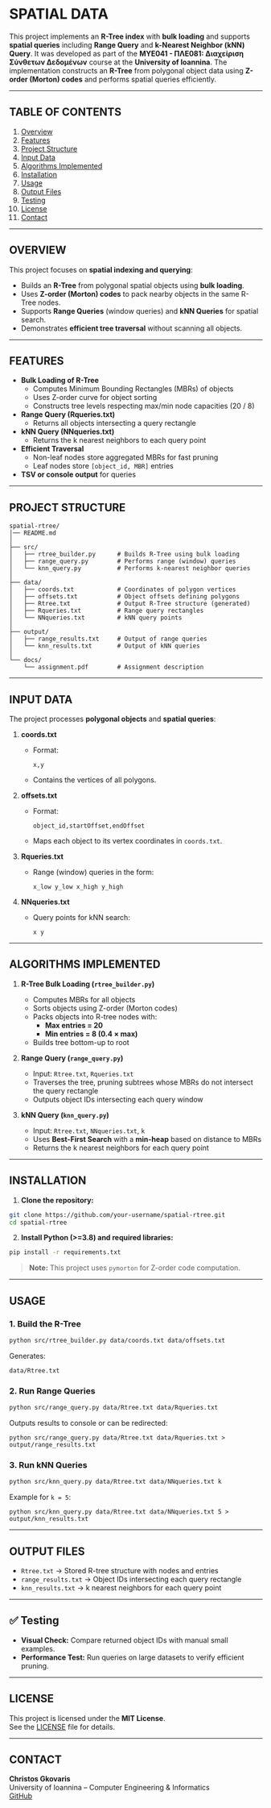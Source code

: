 # SPATIAL DATA

This project implements an **R-Tree index** with **bulk loading** and supports **spatial queries** including **Range Query** and **k-Nearest Neighbor (kNN) Query**. It was developed as part of the **MΥΕ041 - ΠΛΕ081: Διαχείριση Σύνθετων Δεδομένων** course at the **University of Ioannina**. The implementation constructs an **R-Tree** from polygonal object data using **Z-order (Morton) codes** and performs spatial queries efficiently.

---

## TABLE OF CONTENTS
1. [Overview](#overview)
2. [Features](#features)
3. [Project Structure](#project-structure)
4. [Input Data](#input-data)
5. [Algorithms Implemented](#algorithms-implemented)
6. [Installation](#installation)
7. [Usage](#usage)
8. [Output Files](#output-files)
9. [Testing](#testing)
10. [License](#license)
11. [Contact](#contact)

---

## OVERVIEW

This project focuses on **spatial indexing and querying**:

- Builds an **R-Tree** from polygonal spatial objects using **bulk loading**.
- Uses **Z-order (Morton) codes** to pack nearby objects in the same R-Tree nodes.
- Supports **Range Queries** (window queries) and **kNN Queries** for spatial search.
- Demonstrates **efficient tree traversal** without scanning all objects.

---

## FEATURES

- **Bulk Loading of R-Tree**
  - Computes Minimum Bounding Rectangles (MBRs) of objects
  - Uses Z-order curve for object sorting
  - Constructs tree levels respecting max/min node capacities (20 / 8)
- **Range Query (Rqueries.txt)**
  - Returns all objects intersecting a query rectangle
- **kNN Query (NNqueries.txt)**
  - Returns the k nearest neighbors to each query point
- **Efficient Traversal**
  - Non-leaf nodes store aggregated MBRs for fast pruning
  - Leaf nodes store `[object_id, MBR]` entries
- **TSV or console output** for queries

---

## PROJECT STRUCTURE

```
spatial-rtree/
│── README.md
│
├── src/
│   ├── rtree_builder.py      # Builds R-Tree using bulk loading
│   ├── range_query.py        # Performs range (window) queries
│   └── knn_query.py          # Performs k-nearest neighbor queries
│
├── data/
│   ├── coords.txt            # Coordinates of polygon vertices
│   ├── offsets.txt           # Object offsets defining polygons
│   ├── Rtree.txt             # Output R-Tree structure (generated)
│   ├── Rqueries.txt          # Range query rectangles
│   └── NNqueries.txt         # kNN query points
│
├── output/
│   ├── range_results.txt     # Output of range queries
│   └── knn_results.txt       # Output of kNN queries
│
└── docs/
    └── assignment.pdf        # Assignment description
```

---

## INPUT DATA

The project processes **polygonal objects** and **spatial queries**:

1. **coords.txt**
   - Format:  
     ```
     x,y
     ```
   - Contains the vertices of all polygons.

2. **offsets.txt**
   - Format:  
     ```
     object_id,startOffset,endOffset
     ```
   - Maps each object to its vertex coordinates in `coords.txt`.

3. **Rqueries.txt**
   - Range (window) queries in the form:  
     ```
     x_low y_low x_high y_high
     ```

4. **NNqueries.txt**
   - Query points for kNN search:  
     ```
     x y
     ```

---

## ALGORITHMS IMPLEMENTED

1. **R-Tree Bulk Loading (`rtree_builder.py`)**
   - Computes MBRs for all objects
   - Sorts objects using Z-order (Morton codes)
   - Packs objects into R-tree nodes with:
     - **Max entries = 20**
     - **Min entries = 8 (0.4 × max)**
   - Builds tree bottom-up to root

2. **Range Query (`range_query.py`)**
   - Input: `Rtree.txt`, `Rqueries.txt`
   - Traverses the tree, pruning subtrees whose MBRs do not intersect the query rectangle
   - Outputs object IDs intersecting each query window

3. **kNN Query (`knn_query.py`)**
   - Input: `Rtree.txt`, `NNqueries.txt`, `k`
   - Uses **Best-First Search** with a **min-heap** based on distance to MBRs
   - Returns the k nearest neighbors for each query point

---

## INSTALLATION

1. **Clone the repository:**
```bash
git clone https://github.com/your-username/spatial-rtree.git
cd spatial-rtree
```

2. **Install Python (>=3.8) and required libraries:**
```bash
pip install -r requirements.txt
```

> **Note:** This project uses `pymorton` for Z-order code computation.

---

## USAGE

### **1. Build the R-Tree**
```bash
python src/rtree_builder.py data/coords.txt data/offsets.txt
```
Generates:
```
data/Rtree.txt
```

### **2. Run Range Queries**
```bash
python src/range_query.py data/Rtree.txt data/Rqueries.txt
```
Outputs results to console or can be redirected:
```
python src/range_query.py data/Rtree.txt data/Rqueries.txt > output/range_results.txt
```

### **3. Run kNN Queries**
```bash
python src/knn_query.py data/Rtree.txt data/NNqueries.txt k
```
Example for `k = 5`:
```
python src/knn_query.py data/Rtree.txt data/NNqueries.txt 5 > output/knn_results.txt
```

---

## OUTPUT FILES

- `Rtree.txt` → Stored R-tree structure with nodes and entries
- `range_results.txt` → Object IDs intersecting each query rectangle
- `knn_results.txt` → k nearest neighbors for each query point

---

## ✅ Testing

- **Visual Check:** Compare returned object IDs with manual small examples.
- **Performance Test:** Run queries on large datasets to verify efficient pruning.

---

## LICENSE

This project is licensed under the **MIT License**.  
See the [LICENSE](LICENSE) file for details.

---

## CONTACT

**Christos Gkovaris**  
University of Ioannina – Computer Engineering & Informatics  
[GitHub](https://github.com/ChristosGkovaris)
